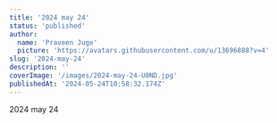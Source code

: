 ```yaml
---
title: '2024 may 24'
status: 'published'
author:
  name: 'Praveen Juge'
  picture: 'https://avatars.githubusercontent.com/u/13696888?v=4'
slug: '2024-may-24'
description: ''
coverImage: '/images/2024-may-24-U0ND.jpg'
publishedAt: '2024-05-24T10:58:32.174Z'
---
```


2024 may 24